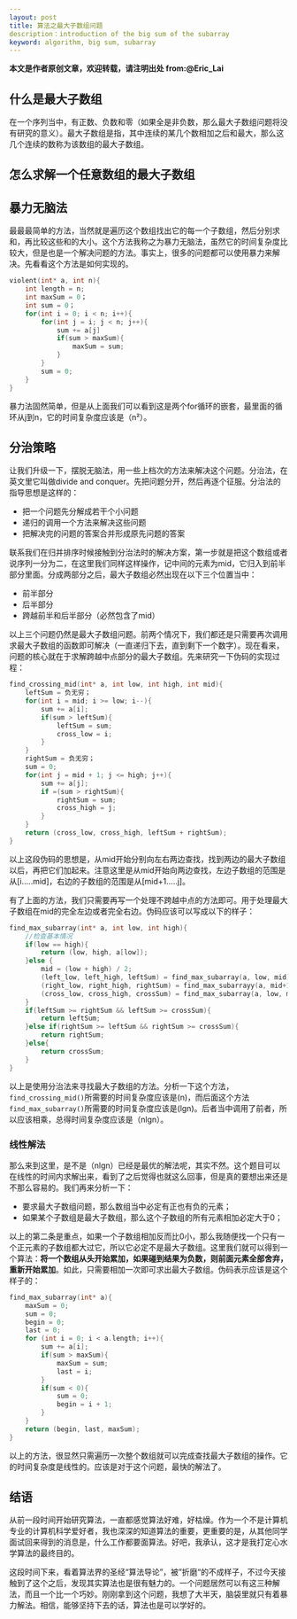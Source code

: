 ```yaml
---
layout: post
title: 算法之最大子数组问题
description：introduction of the big sum of the subarray
keyword: algorithm, big sum, subarray
---
```

**本文是作者原创文章，欢迎转载，请注明出处 from:@Eric_Lai**

## 什么是最大子数组
在一个序列当中，有正数、负数和零（如果全是非负数，那么最大子数组问题将没有研究的意义）。最大子数组是指，其中连续的某几个数相加之后和最大，那么这几个连续的数称为该数组的最大子数组。

## 怎么求解一个任意数组的最大子数组
## 暴力无脑法
最最最简单的方法，当然就是遍历这个数组找出它的每一个子数组，然后分别求和，再比较这些和的大小。这个方法我称之为暴力无脑法，虽然它的时间复杂度比较大，但是也是一个解决问题的方法。事实上，很多的问题都可以使用暴力来解决。先看看这个方法是如何实现的。

``` C
violent(int* a, int n){
	int length = n;
	int maxSum = 0；
	int sum = 0；
	for(int i = 0; i < n; i++){
		for(int j = i; j < n; j++){
			sum += a[j]
			if(sum > maxSum){
				maxSum = sum;
			}
		}
		sum = 0;
	}
}
```

暴力法固然简单，但是从上面我们可以看到这是两个for循环的嵌套，最里面的循环从j到n，它的时间复杂度应该是（n²）。

## 分治策略
让我们升级一下，摆脱无脑法，用一些上档次的方法来解决这个问题。分治法，在英文里它叫做divide and conquer。先把问题分开，然后再逐个征服。分治法的指导思想是这样的：

- 把一个问题先分解成若干个小问题
- 递归的调用一个方法来解决这些问题
- 把解决完的问题的答案合并形成原先问题的答案

联系我们在归并排序时候接触到分治法时的解决方案，第一步就是把这个数组或者说序列一分为二，在这里我们同样这样操作，记中间的元素为mid，它归入到前半部分里面。分成两部分之后，最大子数组必然出现在以下三个位置当中：

- 前半部分
- 后半部分
- 跨越前半和后半部分（必然包含了mid）

以上三个问题仍然是最大子数组问题。前两个情况下，我们都还是只需要再次调用求最大子数组的函数即可解决（一直递归下去，直到剩下一个数字）。现在看来，问题的核心就在于求解跨越中点部分的最大子数组。先来研究一下伪码的实现过程：


``` C
find_crossing_mid(int* a, int low, int high, int mid){
	leftSum = 负无穷；
	for(int i = mid; i >= low; i--){
		sum += a[i];
		if(sum > leftSum){
			leftSum = sum;
			cross_low = i;
		}
	}
	rightSum = 负无穷；
	sum = 0;
	for(int j = mid + 1; j <= high; j++){
		sum += a[j];
		if =(sum > rightSum){
			rightSum = sum;
			cross_high = j;
		}
	}
	return (cross_low, cross_high, leftSum + rightSum);
}
```
以上这段伪码的思想是，从mid开始分别向左右两边查找，找到两边的最大子数组以后，再把它们加起来。注意这里是从mid开始向两边查找，左边子数组的范围是从[i.....mid]，右边的子数组的范围是从[mid+1.....j]。

有了上面的方法，我们只需要再写一个处理不跨越中点的方法即可。用于处理最大子数组在mid的完全左边或者完全右边。伪码应该可以写成以下的样子：

``` C
find_max_subarray(int* a, int low, int high){
	//检查基本情况
	if(low == high){
		return (low, high, a[low]);
	}else {
		mid = (low + high) / 2;
		(left_low, left_high, leftSum) = find_max_subarray(a, low, mid);
		(right_low, right_high, rightSum) = find_max_subarrayy(a, mid+1; high);
		(cross_low, cross_high, crossSum) = find_max_subarray(a, low, mid, high);
	}
	if(leftSum >= rightSum && leftSum >= crossSum){
		return leftSum;
	}else if(rightSum >= leftSum && rightSum >= crossSum){
		return rightSum;
	}else{
		return crossSum;
	}
}
```

以上是使用分治法来寻找最大子数组的方法。分析一下这个方法，```find_crossing_mid()```所需要的时间复杂度应该是(n)，而后面这个方法```find_max_subarray()```所需要的时间复杂度应该是(lgn)。后者当中调用了前者，所以应该相乘，总得时间复杂度应该是（nlgn）。
### 线性解法
那么来到这里，是不是（nlgn）已经是最优的解法呢，其实不然。这个题目可以在线性的时间内求解出来，看到了之后觉得也就这么回事，但是真的要想出来还是不那么容易的。我们再来分析一下：

- 要求最大子数组问题，那么数组当中必定有正也有负的元素；
- 如果某个子数组是最大子数组，那么这个子数组的所有元素相加必定大于0；

以上的第二条是重点，如果一个子数组相加反而比0小，那么我随便找一个只有一个正元素的子数组都大过它，所以它必定不是最大子数组。这里我们就可以得到一个算法：**将一个数组从头开始累加，如果碰到结果为负数，则前面元素全部舍弃，重新开始累加**。如此，只需要相加一次即可求出最大子数组。伪码表示应该是这个样子的：

``` C
find_max_subarray(int* a){
	maxSum = 0;
	sum = 0;
	begin = 0;
	last = 0;
	for (int i = 0; i < a.length; i++){
		sum += a[i];
		if(sum > maxSum){
			maxSum = sum;
			last = i;
		}
		if(sum < 0){
			sum = 0;
			begin = i + 1;
		}
	}
	return (begin, last, maxSum);
}
```
以上的方法，很显然只需遍历一次整个数组就可以完成查找最大子数组的操作。它的时间复杂度是线性的。应该是对于这个问题，最快的解法了。

## 结语
从前一段时间开始研究算法，一直都感觉算法好难，好枯燥。作为一个不是计算机专业的计算机科学爱好者，我也深深的知道算法的重要，更重要的是，从其他同学面试回来得到的消息是，什么工作都要面算法。好吧，我承认，这才是我打定心水学算法的最终目的。

这段时间下来，看着算法界的圣经“算法导论”，被”折磨“的不成样子，不过今天接触到了这个之后，发现其实算法也是很有魅力的。一个问题居然可以有这三种解法，而且一个比一个巧妙。刚刚拿到这个问题，我想了大半天，脑袋里就只有着暴力解法。相信，能够坚持下去的话，算法也是可以学好的。
